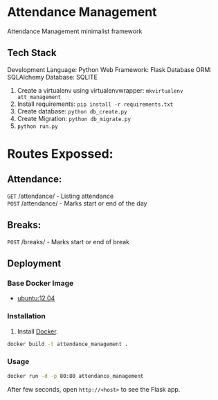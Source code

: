 # Attendance Management
Attendance Management minimalist framework

## Tech Stack
Development Language: Python
Web Framework: Flask
Database ORM: SQLAlchemy
Database: SQLITE

1. Create a virtualenv using virtualenvwrapper: `mkvirtualenv att_management`
2. Install requirements: `pip install -r requirements.txt`
3. Create database: `python db_create.py`
4. Create Migration: `python db_migrate.py`
5. `python run.py`

# Routes Expossed: </br>
## Attendance:</br>
`GET` /attendance/ - Listing attendance </br>
`POST` /attendance/ - Marks start or end of the day </br>


## Breaks:</br>
`POST` /breaks/ - Marks start or end of break </br>

## Deployment


### Base Docker Image

* [ubuntu:12.04](https://registry.hub.docker.com/_/ubuntu/)


### Installation

1. Install [Docker](https://www.docker.com/).


```bash
docker build -t attendance_management .
```


### Usage

```bash
docker run -d -p 80:80 attendance_management
```

After few seconds, open `http://<host>` to see the Flask app.